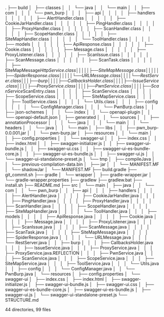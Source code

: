.
├── build
│   ├── classes
│   │   └── java
│   │       └── main
│   │           ├── com
│   │           │   └── pwn_burp
│   │           │       ├── api
│   │           │       │   ├── handlers
│   │           │       │   │   ├── AlertHandler.class
│   │           │       │   │   ├── CookieJarHandler.class
│   │           │       │   │   ├── PingHandler.class
│   │           │       │   │   ├── ProxyHandler.class
│   │           │       │   │   ├── ScanHandler.class
│   │           │       │   │   ├── ScopeHandler.class
│   │           │       │   │   ├── SiteMapHandler.class
│   │           │       │   │   └── ToolHandler.class
│   │           │       │   ├── models
│   │           │       │   │   ├── ApiResponse.class
│   │           │       │   │   ├── Cookie.class
│   │           │       │   │   ├── Message.class
│   │           │       │   │   ├── ProxyListener.class
│   │           │       │   │   ├── ScanIssue.class
│   │           │       │   │   ├── ScanMessage.class
│   │           │       │   │   ├── ScanTask.class
│   │           │       │   │   ├── SiteMapMessage$HttpService.class
│   │           │       │   │   ├── SiteMapMessage.class
│   │           │       │   │   ├── SpiderResponse.class
│   │           │       │   │   └── URLMessage.class
│   │           │       │   └── RestServer.class
│   │           │       ├── burp
│   │           │       │   ├── CallbacksHolder.class
│   │           │       │   ├── IssueService.class
│   │           │       │   ├── ProxyService.class
│   │           │       │   ├── PwnService.class
│   │           │       │   ├── ScanService$ScanEntry.class
│   │           │       │   ├── ScanService.class
│   │           │       │   ├── ScopeService.class
│   │           │       │   ├── SiteMapService.class
│   │           │       │   ├── ToolService.class
│   │           │       │   └── Utils.class
│   │           │       ├── config
│   │           │       │   └── ConfigManager.class
│   │           │       └── PwnBurp.class
│   │           ├── json-schemes
│   │           │   └── index
│   │           └── openapi-plugin
│   │               └── openapi-default.json
│   ├── generated
│   │   └── sources
│   │       ├── annotationProcessor
│   │       │   └── java
│   │       │       └── main
│   │       └── headers
│   │           └── java
│   │               └── main
│   ├── libs
│   │   ├── pwn_burp-0.0.001.jar
│   │   └── pwn-burp.jar
│   ├── resources
│   │   └── main
│   │       ├── config.properties
│   │       └── swagger-ui
│   │           ├── index.css
│   │           ├── index.html
│   │           ├── swagger-initializer.js
│   │           ├── swagger-ui-bundle.js
│   │           ├── swagger-ui.css
│   │           ├── swagger-ui-es-bundle-core.js
│   │           ├── swagger-ui-es-bundle.js
│   │           ├── swagger-ui.js
│   │           └── swagger-ui-standalone-preset.js
│   └── tmp
│       ├── compileJava
│       │   └── previous-compilation-data.bin
│       ├── jar
│       │   └── MANIFEST.MF
│       └── shadowJar
│           └── MANIFEST.MF
├── build.gradle
├── git_commit.sh
├── gradle
│   └── wrapper
│       ├── gradle-wrapper.jar
│       └── gradle-wrapper.properties
├── gradlew
├── gradlew.bat
├── install.sh
├── README.md
├── src
│   └── main
│       ├── java
│       │   └── com
│       │       └── pwn_burp
│       │           ├── api
│       │           │   ├── handlers
│       │           │   │   ├── AlertHandler.java
│       │           │   │   ├── CookieJarHandler.java
│       │           │   │   ├── PingHandler.java
│       │           │   │   ├── ProxyHandler.java
│       │           │   │   ├── ScanHandler.java
│       │           │   │   ├── ScopeHandler.java
│       │           │   │   ├── SiteMapHandler.java
│       │           │   │   └── ToolHandler.java
│       │           │   ├── models
│       │           │   │   ├── ApiResponse.java
│       │           │   │   ├── Cookie.java
│       │           │   │   ├── Message.java
│       │           │   │   ├── ProxyListener.java
│       │           │   │   ├── ScanIssue.java
│       │           │   │   ├── ScanMessage.java
│       │           │   │   ├── ScanTask.java
│       │           │   │   ├── SiteMapMessage.java
│       │           │   │   ├── SpiderResponse.java
│       │           │   │   └── URLMessage.java
│       │           │   └── RestServer.java
│       │           ├── burp
│       │           │   ├── CallbacksHolder.java
│       │           │   ├── IssueService.java
│       │           │   ├── ProxyService.java
│       │           │   ├── ProxyService.java.REFLECTION
│       │           │   ├── PwnService.java
│       │           │   ├── ScanService.java
│       │           │   ├── ScopeService.java
│       │           │   ├── SiteMapService.java
│       │           │   ├── ToolService.java
│       │           │   └── Utils.java
│       │           ├── config
│       │           │   └── ConfigManager.java
│       │           └── PwnBurp.java
│       └── resources
│           ├── config.properties
│           └── swagger-ui
│               ├── index.css
│               ├── index.html
│               ├── swagger-initializer.js
│               ├── swagger-ui-bundle.js
│               ├── swagger-ui.css
│               ├── swagger-ui-es-bundle-core.js
│               ├── swagger-ui-es-bundle.js
│               ├── swagger-ui.js
│               └── swagger-ui-standalone-preset.js
└── STRUCTURE.md

44 directories, 99 files
